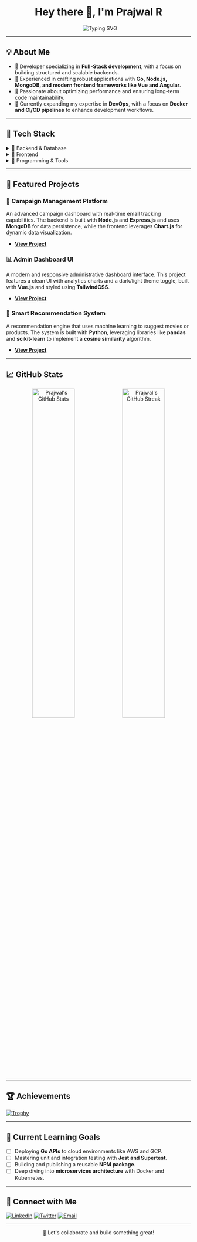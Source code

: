 <h1 align="center">Hey there 👋, I'm Prajwal R</h1>

<p align="center">
  <img src="https://readme-typing-svg.demolab.com?font=JetBrains+Mono&weight=600&pause=1000&color=0FFF95&center=true&vCenter=true&width=450&lines=Full-Stack+Web+Developer;Backend+%7C+Frontend+%7C+Database;Building+ideas+into+impactful+solutions" alt="Typing SVG" />
</p>

---

## 💡 About Me

- 🔭 Developer specializing in **Full-Stack development**, with a focus on building structured and scalable backends.
- 🚀 Experienced in crafting robust applications with **Go, Node.js, MongoDB, and modern frontend frameworks like Vue and Angular**.
- 🧠 Passionate about optimizing performance and ensuring long-term code maintainability.
- 🧪 Currently expanding my expertise in **DevOps**, with a focus on **Docker and CI/CD pipelines** to enhance development workflows.

---

## 💼 Tech Stack

<details>
<summary>🧠 Backend & Database</summary>

![Node.js](https://img.shields.io/badge/node.js-6DA55F?style=for-the-badge&logo=node.js&logoColor=white)
![Express.js](https://img.shields.io/badge/express.js-404d59?style=for-the-badge&logo=express&logoColor=61DAFB)
![Go](https://img.shields.io/badge/go-00ADD8?style=for-the-badge&logo=go&logoColor=white)
![MongoDB](https://img.shields.io/badge/MongoDB-4ea94b?style=for-the-badge&logo=mongodb&logoColor=white)
![MySQL](https://img.shields.io/badge/MySQL-4479A1?style=for-the-badge&logo=mysql&logoColor=white)
![Docker](https://img.shields.io/badge/docker-2496ED?style=for-the-badge&logo=docker&logoColor=white)
![Kubernetes](https://img.shields.io/badge/Kubernetes-326ce5?style=for-the-badge&logo=kubernetes&logoColor=white)
![AWS](https://img.shields.io/badge/AWS-FF9900?style=for-the-badge&logo=amazon-aws&logoColor=white)

</details>

<details>
<summary>🎨 Frontend</summary>

![Vue.js](https://img.shields.io/badge/vuejs-4FC08D?style=for-the-badge&logo=vue.js&logoColor=white)
![Angular](https://img.shields.io/badge/angular-DD0031?style=for-the-badge&logo=angular&logoColor=white)
![Next.js](https://img.shields.io/badge/Next.js-black?style=for-the-badge&logo=next.js&logoColor=white)
![HTML5](https://img.shields.io/badge/html5-E34F26?style=for-the-badge&logo=html5&logoColor=white)
![CSS3](https://img.shields.io/badge/css3-1572B6?style=for-the-badge&logo=css3&logoColor=white)
![JavaScript](https://img.shields.io/badge/javascript-323330?style=for-the-badge&logo=javascript&logoColor=F7DF1E)
![TailwindCSS](https://img.shields.io/badge/tailwindcss-38B2AC?style=for-the-badge&logo=tailwind-css&logoColor=white)
![Figma](https://img.shields.io/badge/figma-F24E1E?style=for-the-badge&logo=figma&logoColor=white)

</details>

<details>
<summary>🧪 Programming & Tools</summary>

![Python](https://img.shields.io/badge/python-3670A0?style=for-the-badge&logo=python&logoColor=ffdd54)
![C++](https://img.shields.io/badge/c++-00599C?style=for-the-badge&logo=c%2B%2B&logoColor=white)
![Git](https://img.shields.io/badge/git-F05033?style=for-the-badge&logo=git&logoColor=white)
![Postman](https://img.shields.io/badge/Postman-FF6C37?style=for-the-badge&logo=postman&logoColor=white)
![VSCode](https://img.shields.io/badge/Visual_Studio_Code-0078D4?style=for-the-badge&logo=visual%20studio%20code&logoColor=white)

</details>

---

## 🌟 Featured Projects

### 🔐 Campaign Management Platform
An advanced campaign dashboard with real-time email tracking capabilities. The backend is built with **Node.js** and **Express.js** and uses **MongoDB** for data persistence, while the frontend leverages **Chart.js** for dynamic data visualization.
- **[View Project](https://github.com/prajwalrdev/campaign-dashboard)**

### 📊 Admin Dashboard UI
A modern and responsive administrative dashboard interface. This project features a clean UI with analytics charts and a dark/light theme toggle, built with **Vue.js** and styled using **TailwindCSS**.
- **[View Project](https://github.com/prajwalrdev/admin-ui)**

### 🧠 Smart Recommendation System
A recommendation engine that uses machine learning to suggest movies or products. The system is built with **Python**, leveraging libraries like **pandas** and **scikit-learn** to implement a **cosine similarity** algorithm.
- **[View Project](https://github.com/prajwalrdev/movie-recommender)**

---

## 📈 GitHub Stats

<p align="center">
  <img src="https://github-readme-stats.vercel.app/api?username=prajwalrdev&show_icons=true&theme=radical&hide_border=true" width="48%" alt="Prajwal's GitHub Stats" />
  <img src="https://github-readme-streak-stats.herokuapp.com?user=prajwalrdev&theme=radical&hide_border=true" width="48%" alt="Prajwal's GitHub Streak" />
</p>

---

## 🏆 Achievements

[![Trophy](https://github-profile-trophy.vercel.app/?username=prajwalrdev&theme=gruvbox&no-frame=true&column=7)](https://github.com/ryo-ma/github-profile-trophy)

---

## 📘 Current Learning Goals

- [ ] Deploying **Go APIs** to cloud environments like AWS and GCP.
- [ ] Mastering unit and integration testing with **Jest and Supertest**.
- [ ] Building and publishing a reusable **NPM package**.
- [ ] Deep diving into **microservices architecture** with Docker and Kubernetes.

---

## 🔗 Connect with Me

[![LinkedIn](https://img.shields.io/badge/LinkedIn-blue?style=for-the-badge&logo=linkedin&logoColor=white)](https://www.linkedin.com/in/prajwalrdev)
[![Twitter](https://img.shields.io/badge/Twitter-1DA1F2?style=for-the-badge&logo=twitter&logoColor=white)](https://twitter.com/your_twitter_handle)
[![Email](https://img.shields.io/badge/Gmail-D14836?style=for-the-badge&logo=gmail&logoColor=white)](mailto:prajwal02024@gmail.com)

---

<p align="center">🚀 Let's collaborate and build something great!</p>
